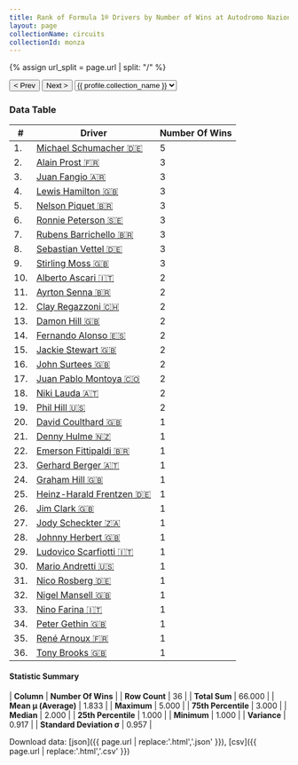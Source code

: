 ```yaml
---
title: Rank of Formula 1® Drivers by Number of Wins at Autodromo Nazionale di Monza
layout: page
collectionName: circuits
collectionId: monza
---
```


{% assign url_split = page.url | split: "/" %}
<div id="collection-navigation">
<button onclick="selector.options[selector.selectedIndex-1].value && (window.location = selector.options[selector.selectedIndex-1].value);">&lt; Prev</button>
<button onclick="selector.options[selector.selectedIndex+1].value && (window.location = selector.options[selector.selectedIndex+1].value);">Next &gt;</button>
<select id="selector" onchange="this.options[this.selectedIndex].value && (window.location = this.options[this.selectedIndex].value);">
  {% for collectionId in site.data[page.collectionName].refs %}
    {% if collectionId == page.collectionId %}
      {% assign selected = "selected" %}
    {% else %}
      {% assign selected = "" %}
    {% endif %}
    {% assign profile = site.data[page.collectionName][collectionId].profile %}
    <option value="/f1/{{ page.collectionName }}/{{ collectionId }}/{{ url_split[4] }}" {{ selected }}>{{ profile.collection_name }}</option>
  {% endfor %}
</select>
</div>

<canvas id="chart" width="400" height="180"></canvas>
<script>
var data = {
  "labels" : [
    "Michael Schumacher",
    "Alain Prost",
    "Juan Fangio",
    "Lewis Hamilton",
    "Nelson Piquet",
    "Ronnie Peterson",
    "Rubens Barrichello",
    "Sebastian Vettel",
    "Stirling Moss",
    "Alberto Ascari",
    "Ayrton Senna",
    "Clay Regazzoni",
    "Damon Hill",
    "Fernando Alonso",
    "Jackie Stewart",
    "John Surtees",
    "Juan Pablo Montoya",
    "Niki Lauda",
    "Phil Hill",
    "David Coulthard",
    "Denny Hulme",
    "Emerson Fittipaldi",
    "Gerhard Berger",
    "Graham Hill",
    "Heinz-Harald Frentzen",
    "Jim Clark",
    "Jody Scheckter",
    "Johnny Herbert",
    "Ludovico Scarfiotti",
    "Mario Andretti",
    "Nico Rosberg",
    "Nigel Mansell",
    "Nino Farina",
    "Peter Gethin",
    "René Arnoux",
    "Tony Brooks"
  ],
  "datasets" : [
    {
      "label" : "Number Of Wins",
      "data" : [
        5,
        3,
        3,
        3,
        3,
        3,
        3,
        3,
        3,
        2,
        2,
        2,
        2,
        2,
        2,
        2,
        2,
        2,
        2,
        1,
        1,
        1,
        1,
        1,
        1,
        1,
        1,
        1,
        1,
        1,
        1,
        1,
        1,
        1,
        1,
        1
      ],
      "borderColor" : [
        "#1D181E",
        "#1D181E",
        "#1D181E",
        "#1D181E",
        "#1D181E",
        "#1D181E",
        "#1D181E",
        "#1D181E",
        "#1D181E",
        "#1D181E",
        "#1D181E",
        "#1D181E",
        "#1D181E",
        "#1D181E",
        "#1D181E",
        "#1D181E",
        "#1D181E",
        "#1D181E",
        "#1D181E",
        "#1D181E",
        "#1D181E",
        "#1D181E",
        "#1D181E",
        "#1D181E",
        "#1D181E",
        "#1D181E",
        "#1D181E",
        "#1D181E",
        "#1D181E",
        "#1D181E",
        "#1D181E",
        "#1D181E",
        "#1D181E",
        "#1D181E",
        "#1D181E",
        "#1D181E"
      ],
      "borderWidth" : 1,
      "backgroundColor" : [
        "#9C8E8D",
        "#9C8E8D",
        "#9C8E8D",
        "#9C8E8D",
        "#9C8E8D",
        "#9C8E8D",
        "#9C8E8D",
        "#9C8E8D",
        "#9C8E8D",
        "#9C8E8D",
        "#9C8E8D",
        "#9C8E8D",
        "#9C8E8D",
        "#9C8E8D",
        "#9C8E8D",
        "#9C8E8D",
        "#9C8E8D",
        "#9C8E8D",
        "#9C8E8D",
        "#9C8E8D",
        "#9C8E8D",
        "#9C8E8D",
        "#9C8E8D",
        "#9C8E8D",
        "#9C8E8D",
        "#9C8E8D",
        "#9C8E8D",
        "#9C8E8D",
        "#9C8E8D",
        "#9C8E8D",
        "#9C8E8D",
        "#9C8E8D",
        "#9C8E8D",
        "#9C8E8D",
        "#9C8E8D",
        "#9C8E8D"
      ]
    }
  ]
};
var options = {
  legend: {
    display: false
  },
  scales: {
    xAxes: [{
      ticks: {
        beginAtZero: true,
        maxRotation: 180,
        display: window.innerWidth > 800
      }
    }],
    yAxes: [{
      ticks: {
        beginAtZero: true
      }
    }]
  },
  onResize: function(chart, size) {
    chart.options.scales.xAxes[0].ticks.display = size.width > 800;
  }
};
var chart = new Chart("chart", {
    data: data,
    type: 'bar',
    options: options
});
</script>



### Data Table

| # | Driver | Number Of Wins |
|--|--|--|
| 1. | [Michael Schumacher 🇩🇪](/f1/drivers/michael_schumacher) | 5 |
| 2. | [Alain Prost 🇫🇷](/f1/drivers/prost) | 3 |
| 3. | [Juan Fangio 🇦🇷](/f1/drivers/fangio) | 3 |
| 4. | [Lewis Hamilton 🇬🇧](/f1/drivers/hamilton) | 3 |
| 5. | [Nelson Piquet 🇧🇷](/f1/drivers/piquet) | 3 |
| 6. | [Ronnie Peterson 🇸🇪](/f1/drivers/peterson) | 3 |
| 7. | [Rubens Barrichello 🇧🇷](/f1/drivers/barrichello) | 3 |
| 8. | [Sebastian Vettel 🇩🇪](/f1/drivers/vettel) | 3 |
| 9. | [Stirling Moss 🇬🇧](/f1/drivers/moss) | 3 |
| 10. | [Alberto Ascari 🇮🇹](/f1/drivers/ascari) | 2 |
| 11. | [Ayrton Senna 🇧🇷](/f1/drivers/senna) | 2 |
| 12. | [Clay Regazzoni 🇨🇭](/f1/drivers/regazzoni) | 2 |
| 13. | [Damon Hill 🇬🇧](/f1/drivers/damon_hill) | 2 |
| 14. | [Fernando Alonso 🇪🇸](/f1/drivers/alonso) | 2 |
| 15. | [Jackie Stewart 🇬🇧](/f1/drivers/stewart) | 2 |
| 16. | [John Surtees 🇬🇧](/f1/drivers/surtees) | 2 |
| 17. | [Juan Pablo Montoya 🇨🇴](/f1/drivers/montoya) | 2 |
| 18. | [Niki Lauda 🇦🇹](/f1/drivers/lauda) | 2 |
| 19. | [Phil Hill 🇺🇸](/f1/drivers/phil_hill) | 2 |
| 20. | [David Coulthard 🇬🇧](/f1/drivers/coulthard) | 1 |
| 21. | [Denny Hulme 🇳🇿](/f1/drivers/hulme) | 1 |
| 22. | [Emerson Fittipaldi 🇧🇷](/f1/drivers/emerson_fittipaldi) | 1 |
| 23. | [Gerhard Berger 🇦🇹](/f1/drivers/berger) | 1 |
| 24. | [Graham Hill 🇬🇧](/f1/drivers/hill) | 1 |
| 25. | [Heinz-Harald Frentzen 🇩🇪](/f1/drivers/frentzen) | 1 |
| 26. | [Jim Clark 🇬🇧](/f1/drivers/clark) | 1 |
| 27. | [Jody Scheckter 🇿🇦](/f1/drivers/scheckter) | 1 |
| 28. | [Johnny Herbert 🇬🇧](/f1/drivers/herbert) | 1 |
| 29. | [Ludovico Scarfiotti 🇮🇹](/f1/drivers/scarfiotti) | 1 |
| 30. | [Mario Andretti 🇺🇸](/f1/drivers/mario_andretti) | 1 |
| 31. | [Nico Rosberg 🇩🇪](/f1/drivers/rosberg) | 1 |
| 32. | [Nigel Mansell 🇬🇧](/f1/drivers/mansell) | 1 |
| 33. | [Nino Farina 🇮🇹](/f1/drivers/farina) | 1 |
| 34. | [Peter Gethin 🇬🇧](/f1/drivers/gethin) | 1 |
| 35. | [René Arnoux 🇫🇷](/f1/drivers/arnoux) | 1 |
| 36. | [Tony Brooks 🇬🇧](/f1/drivers/brooks) | 1 |

#### Statistic Summary

| **Column** | **Number Of Wins** |
| **Row Count** | 36 |
| **Total Sum** | 66.000 |
| **Mean μ (Average)** | 1.833 |
| **Maximum** | 5.000 |
| **75th Percentile** | 3.000 |
| **Median** | 2.000 |
| **25th Percentile** | 1.000 |
| **Minimum** | 1.000 |
| **Variance** | 0.917 |
| **Standard Deviation σ** | 0.957 |

Download data: [json]({{ page.url | replace:'.html','.json' }}), [csv]({{ page.url | replace:'.html','.csv' }})
